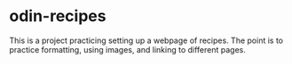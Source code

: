 # odin-recipes
This is a project practicing setting up a webpage of recipes. The point is to practice formatting, using images, and linking to different pages. 